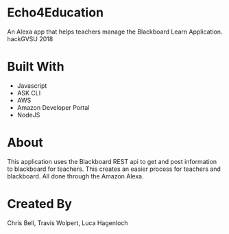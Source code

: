 # Echo4Education
An Alexa app that helps teachers manage the Blackboard Learn Application.
hackGVSU 2018

# Built With
* Javascript
* ASK CLI
* AWS
* Amazon Developer Portal
* NodeJS

# About
This application uses the Blackboard REST api to get and post information to blackboard for teachers. This creates an easier process for teachers and blackboard. All done through the Amazon Alexa.

# Created By
Chris Bell, Travis Wolpert, Luca Hagenloch
